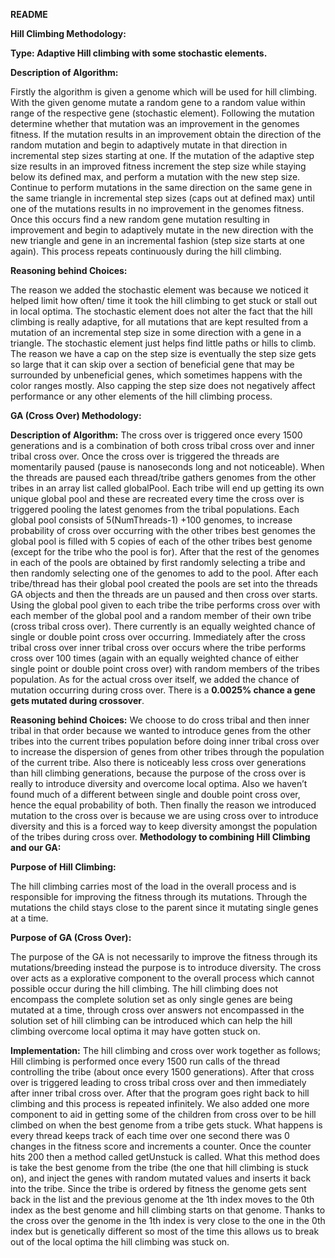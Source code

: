 **README**

**Hill Climbing Methodology:**

**Type: Adaptive Hill climbing with some stochastic elements.**

**Description of Algorithm:**

Firstly the algorithm is given a genome which will be used for hill climbing. With the given genome mutate a random gene to a random value within range of the respective gene (stochastic element). Following the mutation determine whether that mutation was an improvement in the genomes fitness. If the mutation results in an improvement obtain the direction of the random mutation and begin to adaptively mutate in that direction in incremental step sizes starting at one. If the mutation of the adaptive step size results in an improved fitness increment the step size while staying below its defined max, and perform a mutation with the new step size. Continue to perform mutations in the same direction on the same gene in the same triangle in incremental step sizes (caps out at defined max) until one of the mutations results in no improvement in the genomes fitness. Once this occurs find a new random gene mutation resulting in improvement and begin to adaptively mutate in the new direction with the new triangle and gene in an incremental fashion (step size starts at one again). This process repeats continuously during the hill climbing.

**Reasoning behind Choices:**

The reason we added the stochastic element was because we noticed it helped limit how often/ time it took the hill climbing to get stuck or stall out in local optima. The stochastic element does not alter the fact that the hill climbing is really adaptive, for all mutations that are kept resulted from a mutation of an incremental step size in some direction with a gene in a triangle. The stochastic element just helps find little paths or hills to climb. The reason we have a cap on the step size is eventually the step size gets so large that it can skip over a section of beneficial gene that may be surrounded by unbeneficial genes, which sometimes happens with the color ranges mostly. Also capping the step size does not negatively affect performance or any other elements of the hill climbing process.


**GA (Cross Over) Methodology:**


**Description of Algorithm:**
The cross over is triggered once every 1500 generations and is a combination of both cross tribal cross over and inner tribal cross over. Once the cross over is triggered the threads are momentarily paused (pause is nanoseconds long and not noticeable). When the threads are paused each thread/tribe gathers genomes from the other tribes in an array list called globalPool. Each tribe will end up getting its own unique global pool and these are recreated every time the cross over is triggered pooling the latest genomes from the tribal populations. Each global pool consists of 5(NumThreads-1) +100 genomes, to increase probability of cross over occurring with the other tribes best genomes the global pool is filled with 5 copies of each of the other tribes best genome (except for the tribe who the pool is for). After that the rest of the genomes in each of the pools are obtained by first randomly selecting a tribe and then randomly selecting one of the genomes to add to the pool. After each tribe/thread has their global pool created the pools are set into the threads GA objects and then the threads are un paused and then cross over starts. Using the global pool given to each tribe the tribe performs cross over with each member of the global pool and a random member of their own tribe (cross tribal cross over). There currently is an equally weighted chance of single or double point cross over occurring. Immediately after the cross tribal cross over inner tribal cross over occurs where the tribe performs cross over 100 times (again with an equally weighted chance of either single point or double point cross over) with random members of the tribes population. As for the actual cross over itself, we added the chance of mutation occurring during cross over. There is a **0.0025% chance a gene gets mutated during crossover**.

**Reasoning behind Choices:**
We choose to do cross tribal and then inner tribal in that order because we wanted to introduce genes from the other tribes into the current tribes population before doing inner tribal cross over to increase the dispersion of genes from other tribes through the population of the current tribe. Also there is noticeably less cross over generations than hill climbing generations, because the purpose of the cross over is really to introduce diversity and overcome local optima. Also we haven’t found much of a different between single and double point cross over, hence the equal probability of both. Then finally the reason we introduced mutation to the cross over is because we are using cross over to introduce diversity and this is a forced way to keep diversity amongst the population of the tribes during cross over. 
**Methodology to combining Hill Climbing and our GA:**


**Purpose of Hill Climbing:**

The hill climbing carries most of the load in the overall process and is responsible for improving the fitness through its mutations. Through the mutations the child stays close to the parent since it mutating single genes at a time.

**Purpose of GA (Cross Over):**

The purpose of the GA is not necessarily to improve the fitness through its mutations/breeding instead the purpose is to introduce diversity. The cross over acts as a explorative component to the overall process which cannot possible occur during the hill climbing. The hill climbing does not encompass the complete solution set as only single genes are being mutated at a time, through cross over answers not encompassed in the solution set of hill climbing can be introduced which can help the hill climbing overcome local optima it may have gotten stuck on.

**Implementation:**
The hill climbing and cross over work together as follows; Hill climbing is performed once every 1500 run calls of the thread controlling the tribe (about once every 1500 generations). After that cross over is triggered leading to cross tribal cross over and then immediately after inner tribal cross over. After that the program goes right back to hill climbing and this process is repeated infinitely. We also added one more component to aid in getting some of the children from cross over to be hill climbed on when the best genome from a tribe gets stuck. What happens is every thread keeps track of each time over one second there was 0 changes in the fitness score and increments a counter. Once the counter hits 200 then a method called getUnstuck is called. What this method does is take the best genome from the tribe (the one that hill climbing is stuck on), and inject the genes with random mutated values and inserts it back into the tribe. Since the tribe is ordered by fitness the genome gets sent back in the list and the previous genome at the 1th index moves to the 0th index as the best genome and hill climbing starts on that genome. Thanks to the cross over the genome in the 1th index is very close to the one in the 0th index but is genetically different so most of the time this allows us to break out of the local optima the hill climbing was stuck on. 



